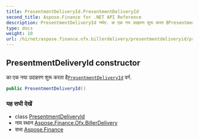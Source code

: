 ```yaml
---
title: PresentmentDeliveryId.PresentmentDeliveryId
second_title: Aspose.Finance for .NET API Reference
description: PresentmentDeliveryId नर्मत. क एक नय उदहरण शुरू करत हैPresentmentDeliveryId वर्ग.
type: docs
weight: 10
url: /hi/net/aspose.finance.ofx.billerdelivery/presentmentdeliveryid/presentmentdeliveryid/
---
```

## PresentmentDeliveryId constructor

का एक नया उदाहरण शुरू करता है[`PresentmentDeliveryId`](../) वर्ग.

```csharp
public PresentmentDeliveryId()
```

### यह सभी देखें

* class [PresentmentDeliveryId](../)
* नाम स्थान [Aspose.Finance.Ofx.BillerDelivery](../../presentmentdeliveryid/)
* सभा [Aspose.Finance](../../../)



